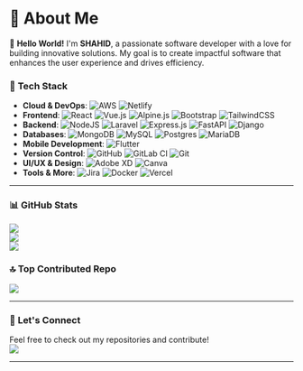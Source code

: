 # 💫 About Me
👋 **Hello World!** I'm **SHAHID**, a passionate software developer with a love for building innovative solutions. My goal is to create impactful software that enhances the user experience and drives efficiency.

### 🔧 **Tech Stack**
- **Cloud & DevOps**: ![AWS](https://img.shields.io/badge/AWS-%23FF9900.svg?style=plastic&logo=amazon-aws&logoColor=white) ![Netlify](https://img.shields.io/badge/netlify-%23000000.svg?style=plastic&logo=netlify&logoColor=#00C7B7)
- **Frontend**: ![React](https://img.shields.io/badge/react-%2320232a.svg?style=plastic&logo=react&logoColor=%2361DAFB) ![Vue.js](https://img.shields.io/badge/vue.js-%2335495e.svg?style=plastic&logo=vue.js&logoColor=%234FC08D) ![Alpine.js](https://img.shields.io/badge/alpinejs-white.svg?style=plastic&logo=alpinedotjs&logoColor=%238BC0D0) ![Bootstrap](https://img.shields.io/badge/bootstrap-%238511FA.svg?style=plastic&logo=bootstrap&logoColor=white) ![TailwindCSS](https://img.shields.io/badge/tailwindcss-%2338B2AC.svg?style=plastic&logo=tailwind-css&logoColor=white)
- **Backend**: ![NodeJS](https://img.shields.io/badge/node.js-6DA55F?style=plastic&logo=node.js&logoColor=white) ![Laravel](https://img.shields.io/badge/laravel-%23FF2D20.svg?style=plastic&logo=laravel&logoColor=white) ![Express.js](https://img.shields.io/badge/express.js-%23404d59.svg?style=plastic&logo=express&logoColor=%2361DAFB) ![FastAPI](https://img.shields.io/badge/FastAPI-005571?style=plastic&logo=fastapi) ![Django](https://img.shields.io/badge/django-%23092E20.svg?style=plastic&logo=django&logoColor=white)
- **Databases**: ![MongoDB](https://img.shields.io/badge/MongoDB-%234ea94b.svg?style=plastic&logo=mongodb&logoColor=white) ![MySQL](https://img.shields.io/badge/mysql-4479A1.svg?style=plastic&logo=mysql&logoColor=white) ![Postgres](https://img.shields.io/badge/postgres-%23316192.svg?style=plastic&logo=postgresql&logoColor=white) ![MariaDB](https://img.shields.io/badge/MariaDB-003545?style=plastic&logo=mariadb&logoColor=white)
- **Mobile Development**: ![Flutter](https://img.shields.io/badge/Flutter-%2302569B.svg?style=plastic&logo=Flutter&logoColor=white)
- **Version Control**: ![GitHub](https://img.shields.io/badge/github-%23121011.svg?style=plastic&logo=github&logoColor=white) ![GitLab CI](https://img.shields.io/badge/gitlab%20CI-%23181717.svg?style=plastic&logo=gitlab&logoColor=white) ![Git](https://img.shields.io/badge/git-%23F05033.svg?style=plastic&logo=git&logoColor=white)
- **UI/UX & Design**: ![Adobe XD](https://img.shields.io/badge/Adobe%20XD-470137?style=plastic&logo=Adobe%20XD&logoColor=#FF61F6) ![Canva](https://img.shields.io/badge/Canva-%2300C4CC.svg?style=plastic&logo=Canva&logoColor=white)
- **Tools & More**: ![Jira](https://img.shields.io/badge/jira-%230A0FFF.svg?style=plastic&logo=jira&logoColor=white) ![Docker](https://img.shields.io/badge/docker-%2304B5E5.svg?style=plastic&logo=docker&logoColor=white) ![Vercel](https://img.shields.io/badge/vercel-%23000000.svg?style=plastic&logo=vercel&logoColor=white)

---

### 📊 **GitHub Stats**
![](https://github-readme-stats.vercel.app/api?username=msaShahid&theme=dark&hide_border=false&include_all_commits=false&count_private=false)<br/>
![](https://github-readme-streak-stats.herokuapp.com/?user=msaShahid&theme=dark&hide_border=false)<br/>
![](https://github-readme-stats.vercel.app/api/top-langs/?username=msaShahid&theme=dark&hide_border=false&include_all_commits=false&count_private=false&layout=compact)

### 🔝 **Top Contributed Repo**
![](https://github-contributor-stats.vercel.app/api?username=msaShahid&limit=5&theme=dark&combine_all_yearly_contributions=true)

---

### 📍 **Let's Connect**
Feel free to check out my repositories and contribute!  
[![](https://visitcount.itsvg.in/api?id=msaShahid&icon=0&color=1)](https://visitcount.itsvg.in)

---


